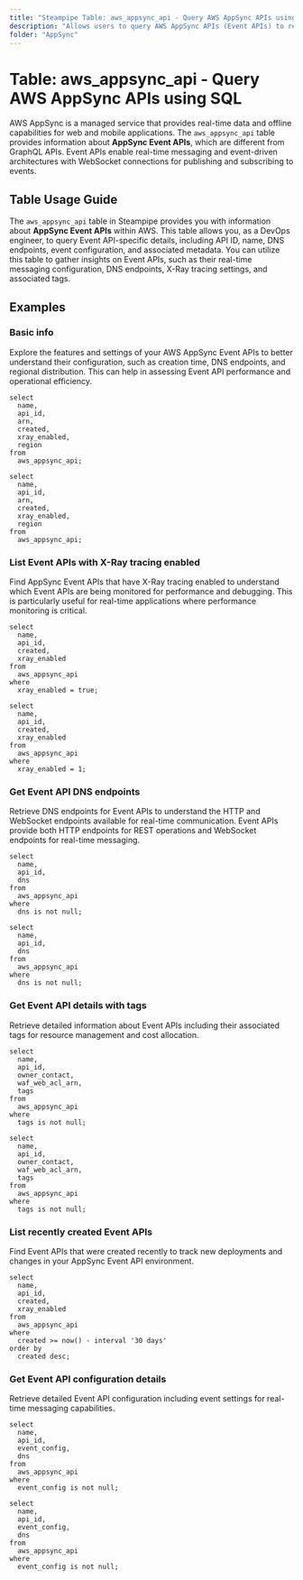 ```yaml
---
title: "Steampipe Table: aws_appsync_api - Query AWS AppSync APIs using SQL"
description: "Allows users to query AWS AppSync APIs (Event APIs) to retrieve detailed information about each API configuration."
folder: "AppSync"
---
```


# Table: aws_appsync_api - Query AWS AppSync APIs using SQL

AWS AppSync is a managed service that provides real-time data and offline capabilities for web and mobile applications. The `aws_appsync_api` table provides information about **AppSync Event APIs**, which are different from GraphQL APIs. Event APIs enable real-time messaging and event-driven architectures with WebSocket connections for publishing and subscribing to events.

## Table Usage Guide

The `aws_appsync_api` table in Steampipe provides you with information about **AppSync Event APIs** within AWS. This table allows you, as a DevOps engineer, to query Event API-specific details, including API ID, name, DNS endpoints, event configuration, and associated metadata. You can utilize this table to gather insights on Event APIs, such as their real-time messaging configuration, DNS endpoints, X-Ray tracing settings, and associated tags.

## Examples

### Basic info
Explore the features and settings of your AWS AppSync Event APIs to better understand their configuration, such as creation time, DNS endpoints, and regional distribution. This can help in assessing Event API performance and operational efficiency.

```sql+postgres
select
  name,
  api_id,
  arn,
  created,
  xray_enabled,
  region
from
  aws_appsync_api;
```

```sql+sqlite
select
  name,
  api_id,
  arn,
  created,
  xray_enabled,
  region
from
  aws_appsync_api;
```

### List Event APIs with X-Ray tracing enabled
Find AppSync Event APIs that have X-Ray tracing enabled to understand which Event APIs are being monitored for performance and debugging. This is particularly useful for real-time applications where performance monitoring is critical.

```sql+postgres
select
  name,
  api_id,
  created,
  xray_enabled
from
  aws_appsync_api
where
  xray_enabled = true;
```

```sql+sqlite
select
  name,
  api_id,
  created,
  xray_enabled
from
  aws_appsync_api
where
  xray_enabled = 1;
```

### Get Event API DNS endpoints
Retrieve DNS endpoints for Event APIs to understand the HTTP and WebSocket endpoints available for real-time communication. Event APIs provide both HTTP endpoints for REST operations and WebSocket endpoints for real-time messaging.

```sql+postgres
select
  name,
  api_id,
  dns
from
  aws_appsync_api
where
  dns is not null;
```

```sql+sqlite
select
  name,
  api_id,
  dns
from
  aws_appsync_api
where
  dns is not null;
```

### Get Event API details with tags
Retrieve detailed information about Event APIs including their associated tags for resource management and cost allocation.

```sql+postgres
select
  name,
  api_id,
  owner_contact,
  waf_web_acl_arn,
  tags
from
  aws_appsync_api
where
  tags is not null;
```

```sql+sqlite
select
  name,
  api_id,
  owner_contact,
  waf_web_acl_arn,
  tags
from
  aws_appsync_api
where
  tags is not null;
```

### List recently created Event APIs
Find Event APIs that were created recently to track new deployments and changes in your AppSync Event API environment.

```sql+postgres
select
  name,
  api_id,
  created,
  xray_enabled
from
  aws_appsync_api
where
  created >= now() - interval '30 days'
order by
  created desc;
```

### Get Event API configuration details
Retrieve detailed Event API configuration including event settings for real-time messaging capabilities.

```sql+postgres
select
  name,
  api_id,
  event_config,
  dns
from
  aws_appsync_api
where
  event_config is not null;
```

```sql+sqlite
select
  name,
  api_id,
  event_config,
  dns
from
  aws_appsync_api
where
  event_config is not null;
```
